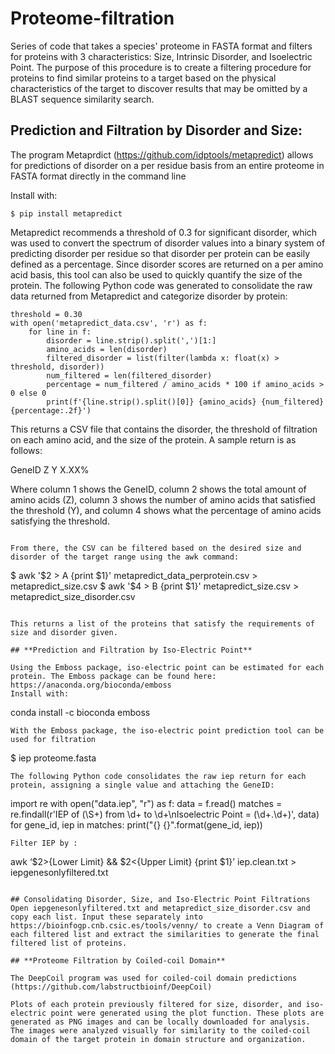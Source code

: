 # Proteome-filtration
Series of code that takes a species' proteome in FASTA format and filters for proteins with 3 characteristics: Size, Intrinsic Disorder, and Isoelectric Point. The purpose of this procedure is to create a filtering procedure for proteins to find similar proteins to a target based on the physical characteristics of the target to discover results that may be omitted by a BLAST sequence similarity search.

## Prediction and Filtration by Disorder and Size:

The program Metaprdict (https://github.com/idptools/metapredict) allows for predictions of disorder on a per residue basis from an entire proteome in FASTA format directly in the command line

Install with:
```
$ pip install metapredict
```

Metapredict recommends a threshold of 0.3 for significant disorder, which was used to convert the spectrum of disorder values into a binary system of predicting disorder per residue so that disorder per protein can be easily defined as a percentage.
Since disorder scores are returned on a per amino acid basis, this tool can also be used to quickly quantify the size of the protein.
The following Python code was generated to consolidate the raw data returned from Metapredict and categorize disorder by protein:

```
threshold = 0.30
with open('metapredict_data.csv', 'r') as f:
    for line in f:
        disorder = line.strip().split(',')[1:]
        amino_acids = len(disorder)
        filtered_disorder = list(filter(lambda x: float(x) > threshold, disorder))
        num_filtered = len(filtered_disorder)
        percentage = num_filtered / amino_acids * 100 if amino_acids > 0 else 0
        print(f'{line.strip().split()[0]} {amino_acids} {num_filtered} {percentage:.2f}')

```

This returns a CSV file that contains the disorder, the threshold of filtration on each amino acid, and the size of the protein.
A sample return is as follows:

GeneID Z Y X.XX%

Where column 1 shows the GeneID, column 2 shows the total amount of amino acids (Z), column 3 shows the number of amino acids that satisfied the threshold (Y), and column 4 shows what the percentage of amino acids satisfying the threshold.

```

From there, the CSV can be filtered based on the desired size and disorder of the target range using the awk command:

```
$ awk '$2 > A {print $1}'  metapredict_data_perprotein.csv > metapredict_size.csv
$ awk '$4 > B {print $1}' metapredict_size.csv > metapredict_size_disorder.csv
```

This returns a list of the proteins that satisfy the requirements of size and disorder given.

## **Prediction and Filtration by Iso-Electric Point**

Using the Emboss package, iso-electric point can be estimated for each protein. The Emboss package can be found here: https://anaconda.org/bioconda/emboss
Install with:
```
conda install -c bioconda emboss
```
With the Emboss package, the iso-electric point prediction tool can be used for filtration
```
$ iep proteome.fasta
```
The following Python code consolidates the raw iep return for each protein, assigning a single value and attaching the GeneID:
```
import re
with open("data.iep", "r") as f:
    data = f.read()
matches = re.findall(r'IEP of (\S+) from \d+ to \d+\nIsoelectric Point = (\d+\.\d+)', data)
for gene_id, iep in matches:
    print("{} {}".format(gene_id, iep))
```
Filter IEP by :
```
awk ‘$2>{Lower Limit} && $2<{Upper Limit} {print $1}’ iep.clean.txt > iepgenesonlyfiltered.txt
```

## Consolidating Disorder, Size, and Iso-Electric Point Filtrations
Open iepgenesonlyfiltered.txt and metapredict_size_disorder.csv and copy each list. Input these separately into https://bioinfogp.cnb.csic.es/tools/venny/ to create a Venn Diagram of each filtered list and extract the similarities to generate the final filtered list of proteins.

## **Proteome Filtration by Coiled-coil Domain**

The DeepCoil program was used for coiled-coil domain predictions (https://github.com/labstructbioinf/DeepCoil)

Plots of each protein previously filtered for size, disorder, and iso-electric point were generated using the plot function. These plots are generated as PNG images and can be locally downloaded for analysis. The images were analyzed visually for similarity to the coiled-coil domain of the target protein in domain structure and organization.
